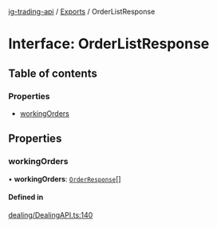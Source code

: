 [ig-trading-api](../README.md) / [Exports](../modules.md) / OrderListResponse

# Interface: OrderListResponse

## Table of contents

### Properties

- [workingOrders](OrderListResponse.md#workingorders)

## Properties

### workingOrders

• **workingOrders**: [`OrderResponse`](OrderResponse.md)[]

#### Defined in

[dealing/DealingAPI.ts:140](https://github.com/bennycode/ig-trading-api/blob/0c7d281/src/dealing/DealingAPI.ts#L140)
